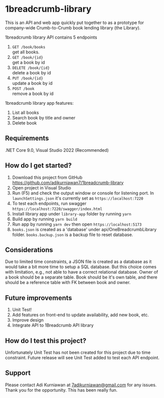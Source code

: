 # 1breadcrumb-library

This is an API and web app quickly put together to as a prototype for company-wide Crumb-to-Crumb book lending library (the Library).

1breadcrumb library API contains 5 endpoints
1. `GET /book/books`
<br/>get all books.
2. `GET /book/{id}`
<br/>get a book by id 
3. `DELETE /book/{id}`
<br/> delete a book by id
4. `PUT /book/{id}`
<br/> update a book by id
5. `POST /book`
<br/> remove a book by id

1breadcrumb library app features:
1. List all books
2. Search book by title and owner
3. Delete book

## Requirements

.NET Core 9.0, Visual Studio 2022 (Recommended)

## How do I get started?

1. Download this project from GitHub 
   https://github.com/adikurniawan7/1breadcrumb-library
2. Open project in Visual Studio
3. Run (F5) and check the output window or console for listening port.
   In `launchSettings.json` it's currently set as `https://localhost:7220`
4. To test each endpoints, run swagger `https://localhost:7220/swagger/index.html`
5. Install library app under `library-app` folder by running `yarn`
6. Build app by running `yarn build`
7. Run app by running `yarn dev` then open `https://localhost:5173`
8. `books.json` is created as a 'database' under api/OneBreadcrumbLibrary folder. `books.backup.json` is a backup file to reset database.

## Considerations

Due to limited time constraints, a JSON file is created as a database as it would take a bit more time to setup a SQL database.
But this choice comes with limitation, e.g., not able to have a correct relational database. Owner of a book should be a separate table.
Book should be it's own table, and there should be a reference table with FK between book and owner.

## Future improvements

1. Unit Test!
2. Add features on front-end to update availability, add new book, etc.
3. Improve design
4. Integrate API to 1Breadcrumb API library

## How do I test this project?

Unfortunately Unit Test has not been created for this project due to time constraint. 
Future release will see Unit Test added to test each API endpoint.

## Support

Please contact Adi Kurniawan at 7adikurniawan@gmail.com for any issues.
Thank you for the opportunity. This has been really fun.
